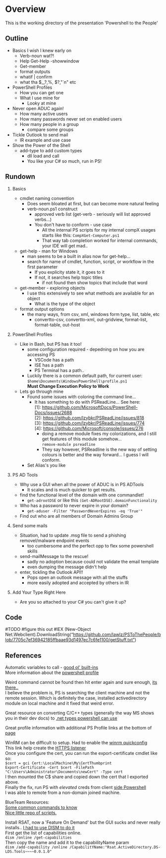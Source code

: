 # Overview

This is the working directory of the presentation 'Powershell to the People'


## Outline

* Basics I wish I knew early on
    * Verb-noun wat?!
    * Help Get-Help -showwindow
    * Get-member
    * format outputs
    * whatif | confirm
    * what tha $_,?,%, $?,"`n" etc
* PowerShell Profiles
    * How you can get one
    * What I use mine for
        * Looky at mine
* Never open ADUC again!
    * How many active users
    * How many passwords never set on enabled users
    * How many people in a group
        * compare some groups
* Tickle Outlook to send mail
    * IR example and use case
* Show the Power of the Shell
    * add-type to add custom types  
        * dll load and call
        * You like your C# so much, run in PS!




## Rundown

1. Basics
    * cmdlet naming convention
        * Does seem bloated at first, but can become more natural feeling  
        * verb-noun.ps1 construct
            * approved verb list (get-verb - seriously will list approved verbs...)
            * You don't have to conform - use case
                * All the internal PS scripts for my internal compX usages starts like this:
                    `CompXGet-Computer.ps1`
                * That way tab completion worked for internal commands, your IDE will get mad..
    * get-help - man for Windows
        * man seems to be a built in alias now for get-help...
        * search for name of cmdlet, function, script, or workflow in the first parameter 
            * If you explicity state it, it goes to it
            * If not, it searches help topic titles
                * if not found then show topics that include that word
    * get-member - exploring objects
        * I use this extensively to see what methods are available for an object
            * What is the type of the object
    * format output options
        * the many ways, from csv, xml, windows form type, list, table, etc
            * convertto-csv, convertto-xml, out-gridview, format-list, format-table, out-host

2. PowerShell Profiles
    * Like in Bash, but PS has it too!
        * some configuration required - depedning on how you are accessing PS
            * VSCode has a path
            * ISE has a path
            * PS Terminal has a path..
        * Luckily there is a common default path, for current user:
            `$home\Documents\WindowsPowerShell\profile.ps1`  
        **Must Change Execution Policy to Work** 
    * Lets go through mine
        * Found some issues with coloring the command line... 
            * It has something to do with PSReadLine... See here:   
                [1]: https://github.com/MicrosoftDocs/PowerShell-Docs/issues/2688  
                [2]: https://github.com/lzybkr/PSReadLine/issues/818  
                [3]: https://github.com/lzybkr/PSReadLine/issues/774  
                [4]: https://github.com/Microsoft/console/issues/276  
                * doing a remove module fixes my colorizations, and I still get features of this module somehow...  
                `remove-module psreadline`  
                * They say however, PSReadline is the new way of setting colours is better and the way forward... I guess I will conform.  
        * Set Alias's you like  


3. PS AD Tools
    * Why use a GUI when all the power of ADUC is in PS ADTools
        * It scales and is much quicker to get results.
    * find the functional level of the domain with one commandlet!  
        * `get-adrootDSE` or like this `(Get-ADRootDSE).domainFunctionality`
    * Who has a password to never expire in your domain?  
        * `get-aduser -Filter "PasswordNeverExpires -eq 'True'"`
    * Find out who are all members of Domain Admins Group

4. Send some mails
    * Situation, had to update .msg file to send a phishing removel/malware endpoint events
        * too cumbersome and the perfect opp to flex some powershell skills
    * send-mailMessage to the rescue!
        * sadly no adoption because could not validate the email template
        * even dumping the message didn't help
    * enter, tickling the Outlook API!!
        * Pops open an outlook message with all the stuffs
        * more easily adopted and accepted by others in IR

5. Add Your Type Right Here
    * Are you so attached to your C# you can't give it up?



## Code


#TODO
#figure this out
#IEX (New-Object Net.Webclient).DownloadString(“https://github.com/lawlz/PSToThePeople/blob/7705c7ef36942185ffbaae93d1497ec7c6fe1100/getStuff.txt”)



## References

Automatic variables to call - [good ol' built-ins](https://docs.microsoft.com/en-us/powershell/module/microsoft.powershell.core/about/about_automatic_variables?view=powershell-6)  
More information about the [powershell profile](https://docs.microsoft.com/en-us/powershell/module/microsoft.powershell.core/about/about_prompts?view=powershell-5.1  )

Weird command cannot be found then hit enter again and sure enough, [its there..](https://social.msdn.microsoft.com/Forums/en-US/2c40c928-ce5e-460d-a1ef-30c5ef494846/why-does-it-say-command-cannot-be-found?forum=WindowsIoT)  
I believe the problem is, PS is searching the client machine and not the remote session.  Which is definitely the case, installed activedirectory module on local machine and it fixed that weird error.    

Great resource on converting C/C++ types (generally the way MS shows you in their dev docs) to [.net types powershell can use](http://www.pinvoke.net/)  

Great profile information with additional PS Profile links at the bottom of [page](https://blogs.technet.microsoft.com/askpfeplat/2018/06/25/powershell-profiles-processing-illustrated/)  

WinRM can be difficult to setup.  Had to enable the [winrm quickconfig](https://4sysops.com/wiki/enable-powershell-remoting/)  
This link help create the [HTTPS listener](https://www.visualstudiogeeks.com/devops/how-to-configure-winrm-for-https-manually)  
Once you configure the cert, you can run the export-certificate cmdlet like so:  
    `$cert = gci Cert:\LocalMachine\My\CertThumbprint`  
    `Export-Certificate -Cert $cert -FilePath "C:\Users\Administrator\Documents\newCert" -Type cert`  
I then mounted the C$ share and copied down the cert that I exported above.  
Finally the fix, run PS with *elevated* creds from client [side Powershell](https://serverfault.com/questions/337905/enabling-powershell-remoting-access-is-denied/568228#568228)  
I was able to remote from a non-domain joined machine.  


BlueTeam Resources:  
[Some common commands to know](https://github.com/sans-blue-team/blue-team-wiki/blob/gh-pages/Tools/PowerShell.md)  
[Nice little repo of scripts.](https://github.com/WiredPulse/PowerShell)


Install RSAT, now a 'Feature On Demand' but the GUI sucks and never really installs..
[I had to use DISM to do it](https://docs.microsoft.com/en-us/windows-hardware/manufacture/desktop/dism-capabilities-package-servicing-command-line-options)  
First get the list of capabilities online.  
`dism /online /get-capabilities`  
Then copy the name and add it to the capabilityName param  
`dism /add-capability /online /CapabilitYName:"Rsat.ActiveDirectory.DS-LDS.Tools~~~~0.0.1.0"`